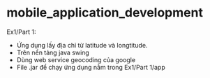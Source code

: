 # mobile_application_development

Ex1/Part 1: 
- Ứng dụng lấy địa chỉ từ latitude và longtitude.
- Trên nền tảng java swing
- Dùng web service geocoding của google
- File .jar để chạy ứng dụng nằm trong Ex1/Part 1/app
